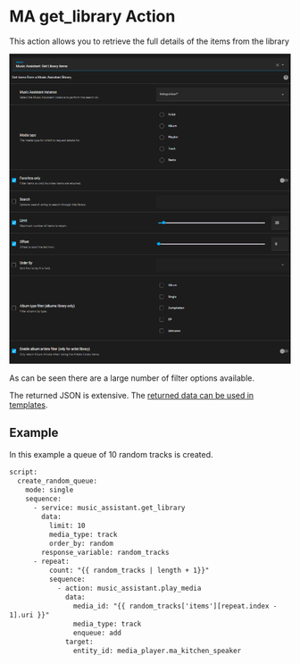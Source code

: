 # MA get_library Action

This action allows you to retrieve the full details of the items from the library

![image](../assets/screenshots/service-call/get_library.png)

As can be seen there are a large number of filter options available.

The returned JSON is extensive. The [returned data can be used in templates](https://www.home-assistant.io/docs/scripts/perform-actions#use-templates-to-handle-response-data).

## Example

In this example a queue of 10 random tracks is created.

```
script:
  create_random_queue:
    mode: single
    sequence:
      - service: music_assistant.get_library
        data:
          limit: 10
          media_type: track
          order_by: random
        response_variable: random_tracks
      - repeat:
          count: "{{ random_tracks | length + 1}}"
          sequence:
            - action: music_assistant.play_media
              data:
                media_id: "{{ random_tracks['items'][repeat.index - 1].uri }}"
                media_type: track
                enqueue: add
              target:
                entity_id: media_player.ma_kitchen_speaker
```
